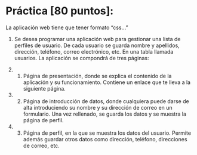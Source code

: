 # Práctica [80 puntos]:
La aplicación web tiene que tener formato “css…”
1.	Se desea programar una aplicación web para gestionar una lista de perfiles de usuario. De cada usuario se guarda nombre y apellidos, dirección, teléfono, correo electrónico, etc. En una tabla llamada usuarios. La aplicación se compondrá de tres páginas:

1. 1.	Página de presentación, donde se explica el contenido de la aplicación y su funcionamiento. Contiene un enlace que te lleva a la siguiente página.  
1. 2.	Página de introducción de datos, donde cualquiera puede darse de alta introduciendo su nombre y su dirección de correo en un formulario. Una vez rellenado, se guarda los datos y se muestra la página de perfil.
1. 3.	Página de perfil, en la que se muestra los datos del usuario. Permite además guardar otros datos como dirección, teléfono, direcciones de correo, etc.
